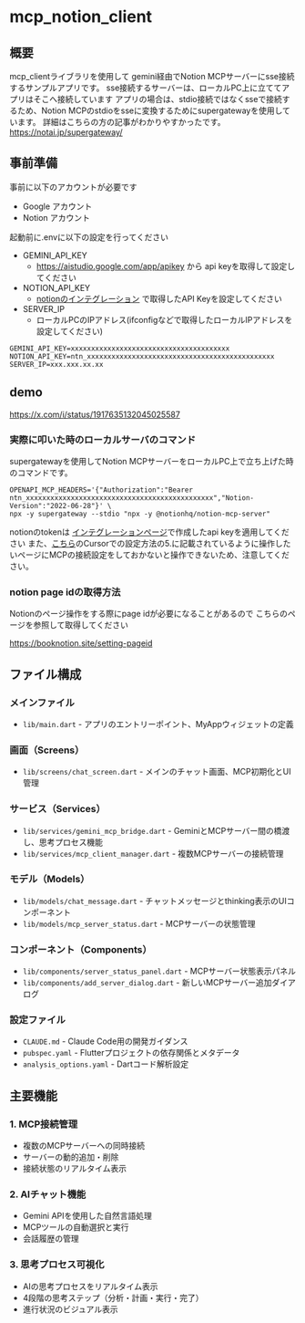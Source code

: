 # mcp_notion_client

## 概要

mcp_clientライブラリを使用して gemini経由でNotion MCPサーバーにsse接続するサンプルアプリです。
sse接続するサーバーは、ローカルPC上に立ててアプリはそこへ接続しています
アプリの場合は、stdio接続ではなくsseで接続するため、Notion MCPのstdioをsseに変換するためにsupergatewayを使用しています。
詳細はこちらの方の記事がわかりやすかったです。
<https://notai.jp/supergateway/>

## 事前準備

事前に以下のアカウントが必要です

- Google アカウント
- Notion アカウント

起動前に.envに以下の設定を行ってください

- GEMINI_API_KEY
  - <https://aistudio.google.com/app/apikey> から api keyを取得して設定してください
- NOTION_API_KEY
  - [notionのインテグレーション](https://www.notion.so/profile/integrations) で取得したAPI Keyを設定してください
- SERVER_IP
  - ローカルPCのIPアドレス(ifconfigなどで取得したローカルIPアドレスを設定してください)

```.env
GEMINI_API_KEY=xxxxxxxxxxxxxxxxxxxxxxxxxxxxxxxxxxxxxxx
NOTION_API_KEY=ntn_xxxxxxxxxxxxxxxxxxxxxxxxxxxxxxxxxxxxxxxxxxxxxx
SERVER_IP=xxx.xxx.xx.xx
```

## demo

<https://x.com/i/status/1917635132045025587>

### 実際に叩いた時のローカルサーバのコマンド

supergatewayを使用してNotion MCPサーバーをローカルPC上で立ち上げた時のコマンドです。

```shell
OPENAPI_MCP_HEADERS='{"Authorization":"Bearer ntn_xxxxxxxxxxxxxxxxxxxxxxxxxxxxxxxxxxxxxxxxxxxxxx","Notion-Version":"2022-06-28"}' \
npx -y supergateway --stdio "npx -y @notionhq/notion-mcp-server"
```

notionのtokenは
[インテグレーションページ](https://www.notion.so/profile/integrations)で作成したapi keyを適用してください
また、[こちら](https://notion.notion.site/Notion-MCP-1d0efdeead058054a339ffe6b38649e1)のCursorでの設定方法の5.に記載されているように操作したいページにMCPの接続設定をしておかないと操作できないため、注意してください。

### notion page idの取得方法

Notionのページ操作をする際にpage idが必要になることがあるので
こちらのページを参照して取得してください

<https://booknotion.site/setting-pageid>

## ファイル構成

### メインファイル
- `lib/main.dart` - アプリのエントリーポイント、MyAppウィジェットの定義

### 画面（Screens）
- `lib/screens/chat_screen.dart` - メインのチャット画面、MCP初期化とUI管理

### サービス（Services）
- `lib/services/gemini_mcp_bridge.dart` - GeminiとMCPサーバー間の橋渡し、思考プロセス機能
- `lib/services/mcp_client_manager.dart` - 複数MCPサーバーの接続管理

### モデル（Models）
- `lib/models/chat_message.dart` - チャットメッセージとthinking表示のUIコンポーネント
- `lib/models/mcp_server_status.dart` - MCPサーバーの状態管理

### コンポーネント（Components）
- `lib/components/server_status_panel.dart` - MCPサーバー状態表示パネル
- `lib/components/add_server_dialog.dart` - 新しいMCPサーバー追加ダイアログ

### 設定ファイル
- `CLAUDE.md` - Claude Code用の開発ガイダンス
- `pubspec.yaml` - Flutterプロジェクトの依存関係とメタデータ
- `analysis_options.yaml` - Dartコード解析設定

## 主要機能

### 1. MCP接続管理
- 複数のMCPサーバーへの同時接続
- サーバーの動的追加・削除
- 接続状態のリアルタイム表示

### 2. AIチャット機能
- Gemini APIを使用した自然言語処理
- MCPツールの自動選択と実行
- 会話履歴の管理

### 3. 思考プロセス可視化
- AIの思考プロセスをリアルタイム表示
- 4段階の思考ステップ（分析・計画・実行・完了）
- 進行状況のビジュアル表示
